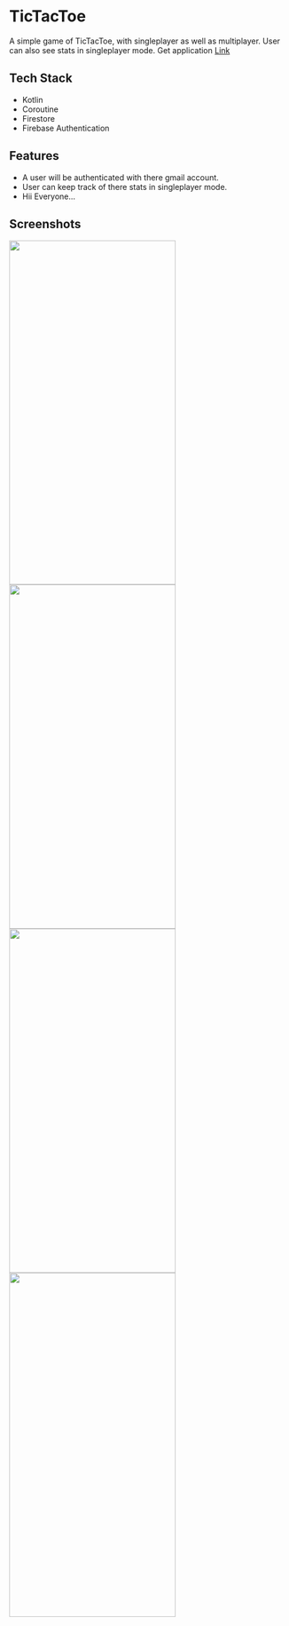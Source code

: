 
# TicTacToe

A simple game of TicTacToe, with singleplayer as well as multiplayer.
User can also see stats in singleplayer mode.
Get application [Link](https://drive.google.com/file/d/1NSKnMXRBoUwuK5zOguO4ml0vY1JFuD_d/view?usp=sharing)





## Tech Stack

- Kotlin
- Coroutine
- Firestore
- Firebase Authentication


## Features

 - A user will be authenticated with there gmail account.
 - User can keep track of there stats in singleplayer mode.
 - Hii Everyone...


## Screenshots
<div style="display:flex;flex-wrap:wrap;">
<img src="https://user-images.githubusercontent.com/78154259/193349759-2250a094-591c-423f-b79e-6aff48d7acaf.jpeg" width="300px" height="620px" />
<img src="https://user-images.githubusercontent.com/78154259/193349788-c11bc6fa-617b-40a6-b5d7-aeac675b0b64.jpeg" width="300px" height="620px" />
<img src="https://user-images.githubusercontent.com/78154259/193350016-9e2d3049-587f-40a8-add8-b3135ccc883a.jpeg" width="300px" height="620px" />
<img src="https://user-images.githubusercontent.com/78154259/193350024-cbe9c6bd-6fb0-4771-bc1d-7659f3e855d6.jpeg" width="300px" height="620px" />
</div>
